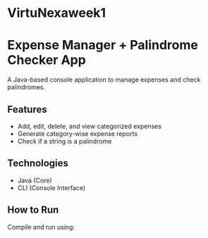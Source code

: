 # VirtuNexaweek1

# Expense Manager + Palindrome Checker App

A Java-based console application to manage expenses and check palindromes.

## Features
- Add, edit, delete, and view categorized expenses
- Generate category-wise expense reports
- Check if a string is a palindrome

## Technologies
- Java (Core)
- CLI (Console Interface)

## How to Run
Compile and run using:
